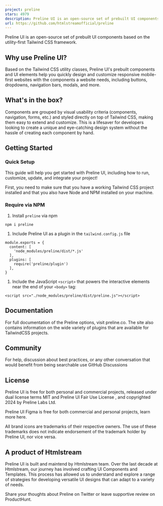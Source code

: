 ```yaml
---
project: preline
stars: 4979
description: Preline UI is an open-source set of prebuilt UI components based on the utility-first Tailwind CSS framework.
url: https://github.com/htmlstreamofficial/preline
---
```


Preline UI is an open-source set of prebuilt UI components based on the utility-first Tailwind CSS framework.

Why use Preline UI?
-------------------

Based on the Tailwind CSS utility classes, Preline UI's prebuilt components and UI elements help you quickly design and customize responsive mobile-first websites with the components a website needs, including buttons, dropdowns, navigation bars, modals, and more.

What's in the box?
------------------

Components are grouped by visual usability criteria (components, navigation, forms, etc.) and styled directly on top of Tailwind CSS, making them easy to extend and customize. This is a lifesaver for developers looking to create a unique and eye-catching design system without the hassle of creating each component by hand.

Getting Started
---------------

### Quick Setup

This guide will help you get started with Preline UI, including how to run, customize, update, and integrate your project!

First, you need to make sure that you have a working Tailwind CSS project installed and that you also have Node and NPM installed on your machine.

### Require via NPM

1.  Install `preline` via npm

```
npm i preline
```

1.  Include Preline UI as a plugin in the `tailwind.config.js` file

```
module.exports = {
  content: [
    'node_modules/preline/dist/*.js'
  ],
  plugins: [
    require('preline/plugin')
  ],
}
```

1.  Include the JavaScript `<script>` that powers the interactive elements near the end of your `<body>` tag:

```
<script src="./node_modules/preline/dist/preline.js"></script>
```

Documentation
-------------

For full documentation of the Preline options, visit preline.co. The site also contains information on the wide variety of plugins that are available for TailwindCSS projects.

Community
---------

For help, discussion about best practices, or any other conversation that would benefit from being searchable use GitHub Discussions

License
-------

Preline UI is free for both personal and commercial projects, released under dual license terms MIT and Preline UI Fair Use License , and copyrighted 2024 by Preline Labs Ltd.

Preline UI Figma is free for both commercial and personal projects, learn more here.

All brand icons are trademarks of their respective owners. The use of these trademarks does not indicate endorsement of the trademark holder by Preline UI, nor vice versa.

A product of Htmlstream
-----------------------

Preline UI is built and maintend by Htmlstream team. Over the last decade at Htmlstream, our journey has involved crafting UI Components and Templates. This process has allowed us to understand and explore a range of strategies for developing versatile UI designs that can adapt to a variety of needs.

Share your thoughts about Preline on Twitter or leave supportive review on ProductHunt.
